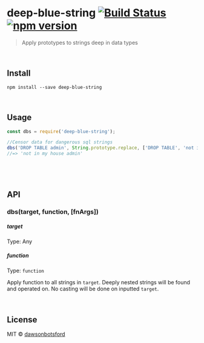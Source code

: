 # deep-blue-string [![Build Status](https://travis-ci.org/dawsonbotsford/deep-blue-string.svg?branch=master)](https://travis-ci.org/dawsonbotsford/deep-blue-string) [![npm version](https://badge.fury.io/js/deep-blue-string.svg)](https://badge.fury.io/js/deep-blue-string)

> Apply prototypes to strings deep in data types


<br>

## Install

```
npm install --save deep-blue-string
```


<br>

## Usage

```js
const dbs = require('deep-blue-string');

//Censor data for dangerous sql strings
dbs('DROP TABLE admin', String.prototype.replace, ['DROP TABLE', 'not in my house']);
//=> 'not in my house admin'




```

<br>

## API

### dbs(target, function, [fnArgs])

##### target

Type: Any

##### function

Type: `function`

Apply function to all strings in `target`. Deeply nested strings will be found and operated on. No casting will be done on inputted `target`.

<br>

## License

MIT © [dawsonbotsford](http://dawsonbotsford.com)
